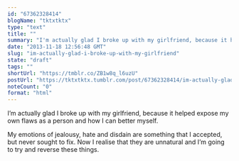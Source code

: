 ```yaml
---
id: "67362328414"
blogName: "tktxtktx"
type: "text"
title: ""
summary: "I'm actually glad I broke up with my girlfriend, because it helped expose my own flaws as a person and how I can better..."
date: "2013-11-18 12:56:48 GMT"
slug: "im-actually-glad-i-broke-up-with-my-girlfriend"
state: "draft"
tags: ""
shortUrl: "https://tmblr.co/ZB1w8q_l6uzU"
postUrl: "https://tktxtktx.tumblr.com/post/67362328414/im-actually-glad-i-broke-up-with-my-girlfriend"
noteCount: "0"
format: "html"
---
```


I’m actually glad I broke up with my girlfriend, because it helped expose my own flaws as a person and how I can better myself.

My emotions of jealousy, hate and disdain are something that I accepted, but never sought to fix. Now I realise that they are unnatural and I’m going to try and reverse these things.
